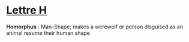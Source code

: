 # [Lettre H](/)

**Homorphus** : Man-Shape; makes a werewolf or person disguised as an animal resume their human shape

